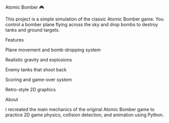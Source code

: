 Atomic Bomber 🎮

This project is a simple simulation of the classic Atomic Bomber game.
You control a bomber plane flying across the sky and drop bombs to destroy tanks and ground targets.

Features

Plane movement and bomb-dropping system

Realistic gravity and explosions

Enemy tanks that shoot back

Scoring and game-over system

Retro-style 2D graphics

About

I recreated the main mechanics of the original Atomic Bomber game to practice 2D game physics, collision detection, and animation using Python.
